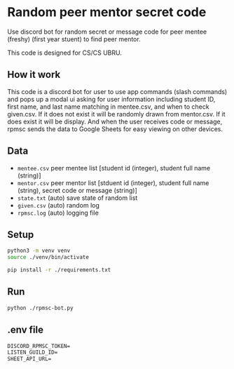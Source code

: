 # Random peer mentor secret code

Use discord bot for random secret or message code for peer mentee (freshy) (first year stuent) to find peer mentor.

This code is designed for CS/CS UBRU.

## How it work

This code is a discord bot for user to use app commands (slash commands) and pops up a modal ui asking for user information including student ID, first name, and last name matching in mentee.csv, and when to check given.csv. If it does not exist it will be randomly drawn from mentor.csv. If it does exist it will be display. And when the user receives code or message, rpmsc sends the data to Google Sheets for easy viewing on other devices.

## Data

- `mentee.csv` peer mentee list [student id (integer), student full name (string)]
- `mentor.csv` peer mentor list [stduent id (integer), student full name (string), secret code or message (string)]
- `state.txt` (auto) save state of random list
- `given.csv` (auto) random log
- `rpmsc.log` (auto) logging file

## Setup

```sh
python3 -m venv venv
source ./venv/bin/activate

pip install -r ./requirements.txt
```

## Run

```sh
python ./rpmsc-bot.py
```

## .env file

```txt
DISCORD_RPMSC_TOKEN=
LISTEN_GUILD_ID=
SHEET_API_URL=
```
